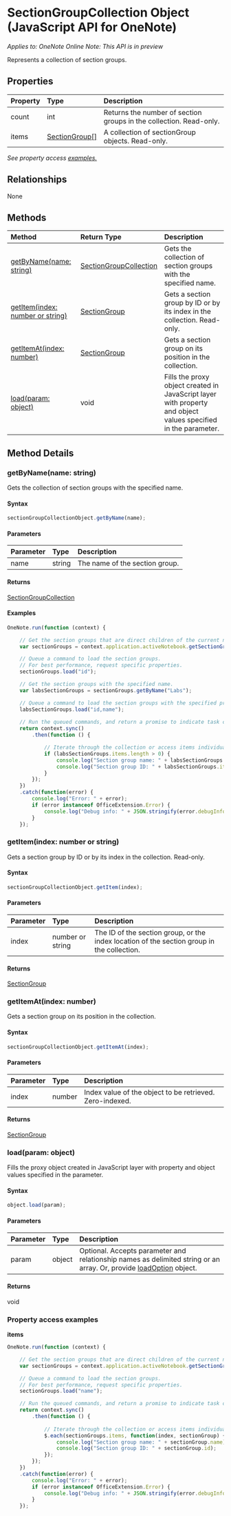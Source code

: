 # SectionGroupCollection Object (JavaScript API for OneNote)

_Applies to: OneNote Online_
_Note: This API is in preview_

Represents a collection of section groups.

## Properties

| Property	   | Type	|Description
|:---------------|:--------|:----------|
|count|int|Returns the number of section groups in the collection. Read-only.|
|items|[SectionGroup[]](sectiongroup.md)|A collection of sectionGroup objects. Read-only.|

_See property access [examples.](#property-access-examples)_

## Relationships
None


## Methods

| Method		   | Return Type	|Description|
|:---------------|:--------|:----------|
|[getByName(name: string)](#getbynamename-string)|[SectionGroupCollection](sectiongroupcollection.md)|Gets the collection of section groups with the specified name.|
|[getItem(index: number or string)](#getitemindex-number-or-string)|[SectionGroup](sectiongroup.md)|Gets a section group by ID or by its index in the collection. Read-only.|
|[getItemAt(index: number)](#getitematindex-number)|[SectionGroup](sectiongroup.md)|Gets a section group on its position in the collection.|
|[load(param: object)](#loadparam-object)|void|Fills the proxy object created in JavaScript layer with property and object values specified in the parameter.|

## Method Details


### getByName(name: string)
Gets the collection of section groups with the specified name.

#### Syntax
```js
sectionGroupCollectionObject.getByName(name);
```

#### Parameters
| Parameter	   | Type	|Description|
|:---------------|:--------|:----------|
|name|string|The name of the section group.|

#### Returns
[SectionGroupCollection](sectiongroupcollection.md)

#### Examples
```js
OneNote.run(function (context) {

    // Get the section groups that are direct children of the current notebook.
    var sectionGroups = context.application.activeNotebook.getSectionGroups();

    // Queue a command to load the section groups. 
    // For best performance, request specific properties.
    sectionGroups.load("id"); 

    // Get the section groups with the specified name.
    var labsSectionGroups = sectionGroups.getByName("Labs");

    // Queue a command to load the section groups with the specified properties.
    labsSectionGroups.load("id,name"); 
            
    // Run the queued commands, and return a promise to indicate task completion.
    return context.sync()
        .then(function () {

            // Iterate through the collection or access items individually by index.
            if (labsSectionGroups.items.length > 0) {
                console.log("Section group name: " + labsSectionGroups.items[0].name);
                console.log("Section group ID: " + labsSectionGroups.items[0].id);
            }
        });
    })
    .catch(function(error) {
        console.log("Error: " + error);
        if (error instanceof OfficeExtension.Error) {
            console.log("Debug info: " + JSON.stringify(error.debugInfo));
        }
    });
```


### getItem(index: number or string)
Gets a section group by ID or by its index in the collection. Read-only.

#### Syntax
```js
sectionGroupCollectionObject.getItem(index);
```

#### Parameters
| Parameter	   | Type	|Description|
|:---------------|:--------|:----------|
|index|number or string|The ID of the section group, or the index location of the section group in the collection.|

#### Returns
[SectionGroup](sectiongroup.md)

### getItemAt(index: number)
Gets a section group on its position in the collection.

#### Syntax
```js
sectionGroupCollectionObject.getItemAt(index);
```

#### Parameters
| Parameter	   | Type	|Description|
|:---------------|:--------|:----------|
|index|number|Index value of the object to be retrieved. Zero-indexed.|

#### Returns
[SectionGroup](sectiongroup.md)

### load(param: object)
Fills the proxy object created in JavaScript layer with property and object values specified in the parameter.

#### Syntax
```js
object.load(param);
```

#### Parameters
| Parameter	   | Type	|Description|
|:---------------|:--------|:----------|
|param|object|Optional. Accepts parameter and relationship names as delimited string or an array. Or, provide [loadOption](loadoption.md) object.|

#### Returns
void
### Property access examples

**items**
```js
OneNote.run(function (context) {

    // Get the section groups that are direct children of the current notebook.
    var sectionGroups = context.application.activeNotebook.getSectionGroups();

    // Queue a command to load the section groups. 
    // For best performance, request specific properties.
    sectionGroups.load("name"); 

    // Run the queued commands, and return a promise to indicate task completion.
    return context.sync()
        .then(function () {
            
            // Iterate through the collection or access items individually by index, for example: sectionGroups.items[0]
            $.each(sectionGroups.items, function(index, sectionGroup) {
                console.log("Section group name: " + sectionGroup.name);  
                console.log("Section group ID: " + sectionGroup.id);  
            });
        });
    })
    .catch(function(error) {
        console.log("Error: " + error);
        if (error instanceof OfficeExtension.Error) {
            console.log("Debug info: " + JSON.stringify(error.debugInfo));
        }
    });
```

